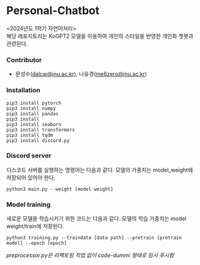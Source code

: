 # Personal-Chatbot
<2024년도 1학기 자연어처리>  
해당 레포지토리는 KoGPT2 모델을 이용하여 개인의 스타일을 반영한 개인화 챗봇과 관련된다.

### Contributor
- 문성수(dalcw@jnu.ac.kr), 나유경(me6zero@jnu.ac.kr)

### Installation
```
pip3 install pytorch
pip3 install numpy
pip3 install pandas
pip3 install
pip3 install seaborn
pip3 install transformers
pip3 install tqdm
pip3 install discord.py
```

### Discord server
디스코드 서버를 실행하는 명령어는 다음과 같다. 모델의 가중치는 model_weight에 저장되어 있어야 한다.
```
python3 main.py --weight [model weight]
```

### Model training
새로운 모델을 학습시키기 위한 코드는 다음과 같다. 모델의 학습 가중치는 model weight/train에 저장된다.
```
python3 training.py --traindata [data path] --pretrain [pretrain model] --epoch [epoch]
```

*preprocessor.py은 리팩토링 작업 없이 code-dummi 형태로 임시 푸시함*
